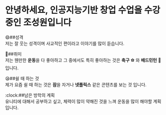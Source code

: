 # 안녕하세요, 인공지능기반 창업 수업을 수강중인 **조성원**입니다

:smile:##성격<br>
저는 잘 웃는 성격이며 사교적인 편이라고 이야기를 많이 듣습니다.

:running:##취미<br>
저는 웬만한 **운동**을 다 좋아하고 그 중에서도 특히 좋아하는 것은 **축구** :soccer: 와 **배드민턴** :badminton: 입니다.

:sleepy:##쉴 때 하는 것<br>
제가 요즘 쉴 때 하는 것은 **잠**을 자거나 **넷플릭스** 같은 콘텐츠를 보는 것 입니다.

:clock:##남은 방학의 계획<br>
유니티에 대해서 공부하고 싶고, 체력이 많이 약해진 것을 느껴 운동을 많이 해야할 계획입니다.
